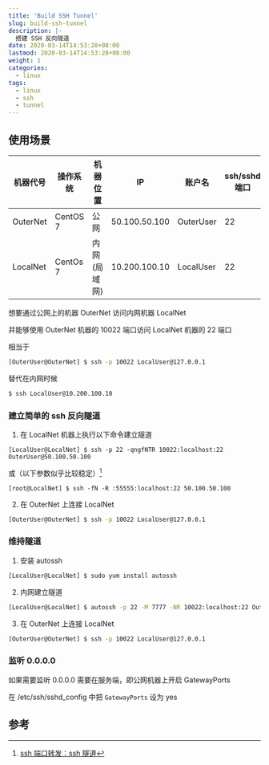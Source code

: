 ```yaml
---
title: 'Build SSH Tunnel'
slug: build-ssh-tunnel
description: |-
  搭建 SSH 反向隧道
date: 2020-03-14T14:53:28+08:00
lastmod: 2020-03-14T14:53:28+08:00
weight: 1
categories:
  - linux
tags:
  - linux
  - ssh
  - tunnel
---
```


## 使用场景

| 机器代号 | 操作系统 | 机器位置     | IP            | 账户名    | ssh/sshd 端口 |
| -------- | -------- | ------------ | ------------- | --------- | ------------- |
| OuterNet | CentOS 7 | 公网         | 50.100.50.100 | OuterUser | 22            |
| LocalNet | CentOs 7 | 内网(局域网) | 10.200.100.10 | LocalUser | 22            |

想要通过公网上的机器 OuterNet 访问内网机器 LocalNet

并能够使用 OuterNet 机器的 10022 端口访问 LocalNet 机器的 22 端口

相当于

```sh
[OuterUser@OuterNet] $ ssh -p 10022 LocalUser@127.0.0.1
```

替代在内网时候

```sh
$ ssh LocalUser@10.200.100.10
```

### 建立简单的 ssh 反向隧道

1. 在 LocalNet 机器上执行以下命令建立隧道

```
[LocalUser@LocalNet] $ ssh -p 22 -qngfNTR 10022:localhost:22 OuterUser@50.100.50.100
```

或（以下参数似乎比较稳定）[^1]

```
[root@LocalNet] $ ssh -fN -R :55555:localhost:22 50.100.50.100
```

2. 在 OuterNet 上连接 LocalNet

```sh
[OuterUser@OuterNet] $ ssh -p 10022 LocalUser@127.0.0.1
```

### 维持隧道

1. 安装 autossh

```sh
[LocalUser@LocalNet] $ sudo yum install autossh
```

2. 内网建立隧道

```sh
[LocalUser@LocalNet] $ autossh -p 22 -M 7777 -NR 10022:localhost:22 OuterUser@50.100.50.100
```

3. 在 OuterNet 上连接 LocalNet

```sh
[OuterUser@OuterNet] $ ssh -p 10022 LocalUser@127.0.0.1
```

### 监听 0.0.0.0

如果需要监听 0.0.0.0 需要在服务端，即公网机器上开启 GatewayPorts

在 /etc/ssh/sshd_config 中把 `GatewayPorts` 设为 yes

## 参考

[^1]: [ssh 端口转发：ssh 隧道](https://www.zsythink.net/archives/2450)
